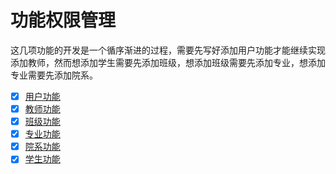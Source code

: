 # 功能权限管理

这几项功能的开发是一个循序渐进的过程，需要先写好添加用户功能才能继续实现添加教师，然而想添加学生需要先添加班级，想添加班级需要先添加专业，想添加专业需要先添加院系。

- [x] [用户功能](./user/)
- [x] [教师功能](./teacher/)
- [x] [班级功能](./class/)
- [x] [专业功能](./major/)
- [x] [院系功能](./college/)
- [x] [学生功能](./student/)
